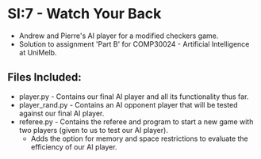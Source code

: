 # SI:7 - Watch Your Back
  - Andrew and Pierre's AI player for a modified checkers game.
  - Solution to assignment 'Part B' for COMP30024 - Artificial Intelligence at UniMelb.

## Files Included:
  - player.py       - Contains our final AI player and all its functionality thus far.
  - player_rand.py  - Contains an AI opponent player that will be tested against our final AI player.
  - referee.py      - Contains the referee and program to start a new game with two players (given to us to test our AI player).
    -  Adds the option for memory and space restrictions to evaluate the efficiency of our AI player.
